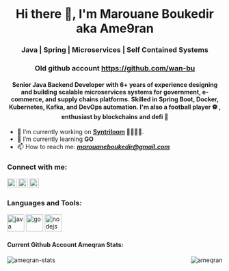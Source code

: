 <h1 align="center">Hi there 👋, I'm Marouane Boukedir aka Ame9ran</h1>
<h3 align="center">Java | Spring | Microservices | Self Contained Systems</h3>
<h3 align="center">Old github account <a href="https://github.com/wan-bu" target="blank">https://github.com/wan-bu</a></h3>
<h4 align="center">Senior Java Backend Developer with 6+ years of experience designing and building scalable microservices systems for government, e-commerce, and supply chains platforms. Skilled in Spring Boot, Docker, Kubernetes, Kafka, and DevOps automation.
I'm also a football player ⚽ , enthusiast by blockchains and defi 💸</h4>

- 🔭 I’m currently working on **<a href="https://syntriloom.com/" target="blank">Syntriloom</a> 👨🏻‍💻💡**.
- 🌱 I’m currently learning **GO**
- 📫 How to reach me: ***marouaneboukedir@gmail.com***

### **Connect with me:**
<a href="https://www.linkedin.com/in/marouane-boukedir-142156109/" target="blank"><img src="https://cdn2.iconfinder.com/data/icons/social-media-2285/512/1_Linkedin_unofficial_colored_svg-256.png" alt="marouane boukedir linkedin" height="22" width="22" /></a>
<a href="https://www.facebook.com/marouane.boukedir/" target="blank"><img src="https://cdn1.iconfinder.com/data/icons/logotypes/32/square-facebook-256.png" alt="marouane boukedir facebook" height="22" width="22" /></a>
<a href="https://www.youtube.com/channel/UCmzs6gSkY84h4qP0BrLRcjg?view_as=subscriber" target="blank"><img src="https://cdn1.iconfinder.com/data/icons/logotypes/32/youtube-256.png" alt="ucjm7i4g4z7zgcja_hkhlcvw" height="22" width="22" /></a>
<br />
### Languages and Tools:

<p align="left">
  <img src="https://cdn4.iconfinder.com/data/icons/logos-and-brands/512/181_Java_logo_logos-256.png" alt="java" width="40" height="40"/>
  <img src="https://cdn3.iconfinder.com/data/icons/font-awesome-brands/640/golang-1024.png" alt="go" width="40" height="40"/>
  <img src="https://cdn4.iconfinder.com/data/icons/logos-3/456/nodejs-new-pantone-black-256.png" alt="nodejs" width="40" height="40"/> 
<br />

#### Current Github Account **Ameqran** Stats:
<p><img align="left" src="https://github-readme-stats.vercel.app/api/top-langs/?username=ameqran&hide=css,html" alt="ameqran-stats" /></p>
<p>&nbsp;<img align="right" src="https://github-readme-stats.vercel.app/api?username=ameqran&show_icons=true" alt="ameqran" /></p>
